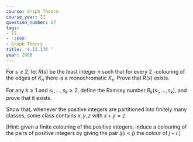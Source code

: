 ```yaml
---
course: Graph Theory
course_year: II
question_number: 67
tags:
- II
- '2008'
- Graph Theory
title: '4.II.17F '
year: 2008
---
```



For $s \geqslant 2$, let $R(s)$ be the least integer $n$ such that for every 2 -colouring of the edges of $K_{n}$ there is a monochromatic $K_{s}$. Prove that $R(s)$ exists.

For any $k \geqslant 1$ and $s_{1}, \ldots, s_{k} \geqslant 2$, define the Ramsey number $R_{k}\left(s_{1}, \ldots, s_{k}\right)$, and prove that it exists.

Show that, whenever the positive integers are partitioned into finitely many classes, some class contains $x, y, z$ with $x+y=z$.

[Hint: given a finite colouring of the positive integers, induce a colouring of the pairs of positive integers by giving the pair $i j(i<j)$ the colour of $j-i$.]